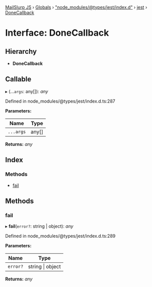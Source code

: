 [MailSlurp JS](../README.md) › [Globals](../globals.md) › ["node_modules/@types/jest/index.d"](../modules/_node_modules__types_jest_index_d_.md) › [jest](../modules/_node_modules__types_jest_index_d_.jest.md) › [DoneCallback](_node_modules__types_jest_index_d_.jest.donecallback.md)

# Interface: DoneCallback

## Hierarchy

* **DoneCallback**

## Callable

▸ (...`args`: any[]): *any*

Defined in node_modules/@types/jest/index.d.ts:287

**Parameters:**

Name | Type |
------ | ------ |
`...args` | any[] |

**Returns:** *any*

## Index

### Methods

* [fail](_node_modules__types_jest_index_d_.jest.donecallback.md#fail)

## Methods

###  fail

▸ **fail**(`error?`: string | object): *any*

Defined in node_modules/@types/jest/index.d.ts:289

**Parameters:**

Name | Type |
------ | ------ |
`error?` | string &#124; object |

**Returns:** *any*
